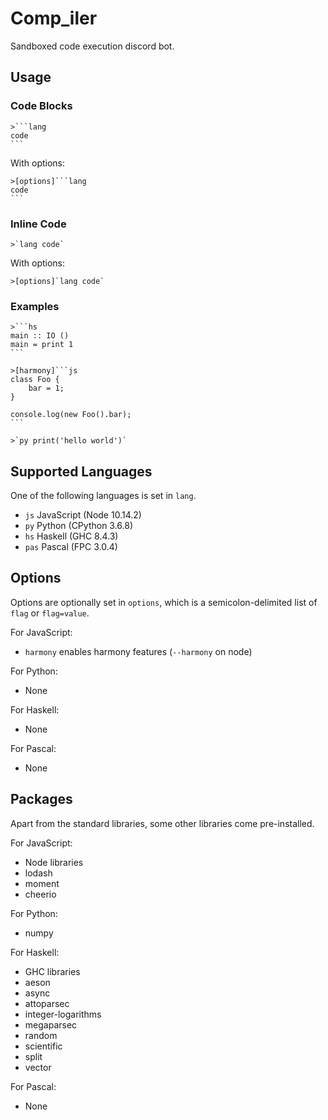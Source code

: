 # Comp_iler

Sandboxed code execution discord bot.

## Usage

### Code Blocks

````
>```lang
code
```
````

With options:

````
>[options]```lang
code
```
````

### Inline Code

```
>`lang code`
```

With options:

````
>[options]`lang code`
````

### Examples

````
>```hs
main :: IO ()
main = print 1
```
````

````
>[harmony]```js
class Foo {
    bar = 1;
}

console.log(new Foo().bar);
```
````

```
>`py print('hello world')`
```

## Supported Languages

One of the following languages is set in `lang`.

- `js` JavaScript (Node 10.14.2)
- `py` Python (CPython 3.6.8)
- `hs` Haskell (GHC 8.4.3)
- `pas` Pascal (FPC 3.0.4)

## Options

Options are optionally set in `options`, which is a semicolon-delimited list of `flag` or `flag=value`. 

For JavaScript:
- `harmony` enables harmony features (`--harmony` on node)

For Python:
- None

For Haskell:
- None

For Pascal:
- None

## Packages

Apart from the standard libraries, some other libraries come pre-installed.

For JavaScript:
- Node libraries
- lodash
- moment
- cheerio

For Python:
- numpy

For Haskell:
- GHC libraries
- aeson
- async
- attoparsec
- integer-logarithms
- megaparsec
- random
- scientific
- split
- vector

For Pascal:
- None